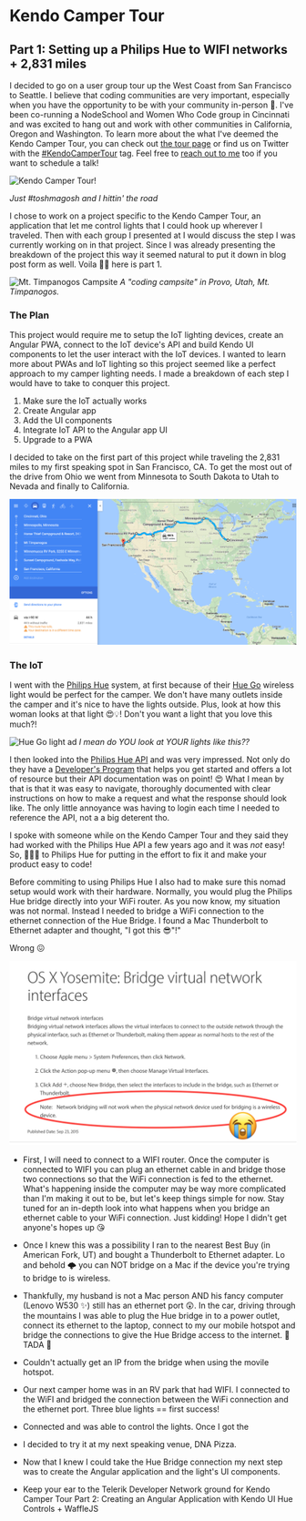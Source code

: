# Kendo Camper Tour
## Part 1: Setting up a Philips Hue to WIFI networks + 2,831 miles

I decided to go on a user group tour up the West Coast from San Francisco to Seattle. I believe that coding communities are very important, especially when you have the opportunity to be with your community in-person 🤝. I've been co-running a NodeSchool and Women Who Code group in Cincinnati and was excited to hang out and work with other communities in California, Oregon and Washington. To learn more about the what I've deemed the Kendo Camper Tour, you can check out [the tour page](http://www.telerik.com/campaigns/kendo-ui/tour) or find us on Twitter with the [#KendoCamperTour](https://twitter.com/search?q=kendocampertour&src=typd) tag. Feel free to [reach out to me](mailto:tmanicsi@progress.com) too if you want to schedule a talk!

![Kendo Camper Tour!](http://d585tldpucybw.cloudfront.net/sfimages/default-source/default-album/kendo-ui-tour/session-abstract.png?sfvrsn=34a563dc_2)

*Just #toshmagosh and I hittin' the road*

I chose to work on a project specific to the Kendo Camper Tour, an application that let me control lights that I could hook up wherever I traveled. Then with each group I presented at I would discuss the step I was currently working on in that project. Since I was already presenting the breakdown of the project this way it seemed natural to put it down in blog post form as well. Voila 💁🏻 here is part 1.

![Mt. Timpanogos Campsite](https://pbs.twimg.com/media/DBm0hs9VYAAloR5.jpg:large)
*A "coding campsite" in Provo, Utah, Mt. Timpanogos.*

### The Plan
This project would require me to setup the IoT lighting devices, create an Angular PWA, connect to the IoT device's API and build Kendo UI components to let the user interact with the IoT devices. I wanted to learn more about PWAs and IoT lighting so this project seemed like a perfect approach to my camper lighting needs. I made a breakdown of each step I would have to take to conquer this project.

1. Make sure the IoT actually works
2. Create Angular app
3. Add the UI components
4. Integrate IoT API to the Angular app UI
5. Upgrade to a PWA

I decided to take on the first part of this project while traveling the 2,831 miles to my first speaking spot in San Francisco, CA. To get the most out of the drive from Ohio we went from Minnesota to South Dakota to Utah to Nevada and finally to California.

![Road Trip Map](images/map.png)

### The IoT
I went with the [Philips Hue](http://www2.meethue.com/en-us/) system, at first because of their [Hue Go](http://www2.meethue.com/en-us/productdetail/philips-hue-go) wireless light would be perfect for the camper. We don't have many outlets inside the camper and it's nice to have the lights outside. Plus, look at how this woman looks at that light 😍💡! Don't you want a light that you love this much?!

![Hue Go light ad](http://www.philips.com/consumerfiles/newscenter/main/standard/resources/lighting/press/2015/Philips-Hue-Go/Hue-Go-bedside-table-white.jpg)
*I mean do YOU look at YOUR lights like this??*

I then looked into the [Philips Hue API]() and was very impressed. Not only do they have a [Developer's Program]() that helps you get started and offers a lot of resource but their API documentation was on point! 😍 What I mean by that is that it was easy to navigate, thoroughly documented with clear instructions on how to make a request and what the response should look like. The only little annoyance was having to login each time I needed to reference the API, not a a big deterent tho.

I spoke with someone while on the Kendo Camper Tour and they said they had worked with the Philips Hue API a few years ago and it was _not_ easy! So, 👏👏👏 to Philips Hue for putting in the effort to fix it and make your product easy to code!

Before commiting to using Philips Hue I also had to make sure this nomad setup would work with their hardware. Normally, you would plug the Philips Hue bridge directly into your WiFi router. As you now know, my situation was not normal. Instead I needed to bridge a WiFi connection to the ethernet connection of the Hue Bridge. I found a Mac Thunderbolt to Ethernet adapter and thought, "I got this 😎"!"

Wrong 😖

![no bridge for you!](images/no-bridge.png)
- First, I will need to connect to a WIFI router. Once the computer is connected to WIFI you can plug an ethernet cable in and bridge those two connections so that the WiFi connection is fed to the ethernet. What's happening inside the computer may be way more complicated than I'm making it out to be, but let's keep things simple for now. Stay tuned for an in-depth look into what happens when you bridge an ethernet cable to your WiFi connection. Just kidding! Hope I didn't get anyone's hopes up 😘

- Once I knew this was a possibility I ran to the nearest Best Buy (in American Fork, UT) and bought a Thunderbolt to Ethernet adapter. Lo and behold 🌩 you can NOT bridge on a Mac if the device you're trying to bridge to is wireless.

- Thankfully, my husband is not a Mac person AND his fancy computer (Lenovo W530 ✨) still has an ethernet port 😲. In the car, driving through the mountains I was able to plug the Hue bridge in to a power outlet, connect its ethernet to the laptop, connect to my our mobile hotspot and bridge the connections to give the Hue Bridge access to the internet. 💫 TADA 💫

- Couldn't actually get an IP from the bridge when using the movile hotspot.


- Our next camper home was in an RV park that had WIFI.
I connected to the WiFI and bridged the connection between the WiFi connection and the ethernet port. Three blue lights == first success!

- Connected and was able to control the lights.
Once I got the

- I decided to try it at my next speaking venue, DNA Pizza.

- Now that I knew I could take the Hue Bridge connection my next step was to create the Angular application and the light's UI components.

- Keep your ear to the Telerik Developer Network ground for Kendo Camper Tour Part 2: Creating an Angular Application with Kendo UI Hue Controls + WaffleJS
